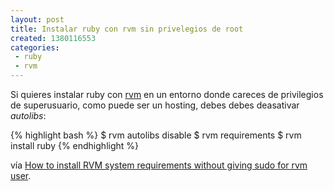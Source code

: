 ```yaml
---
layout: post
title: Instalar ruby con rvm sin privelegios de root
created: 1380116553
categories:
 - ruby
 - rvm
---
```

Si quieres instalar ruby con [rvm][rvm] en un entorno donde careces de privilegios de superusuario, como puede ser un hosting, debes debes deasativar *autolibs*:

{% highlight bash %}
$ rvm autolibs disable
$ rvm requirements
$ rvm install ruby
{% endhighlight %}

vía [How to install RVM system requirements without giving sudo for rvm user][stackoverflow].


[rvm]: http://rvm.io
[stackoverflow]: http://stackoverflow.com/a/17219765
